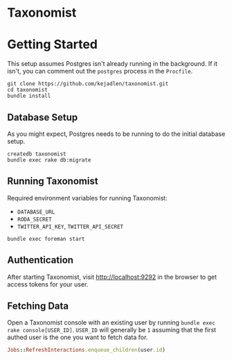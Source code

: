 # Taxonomist

# Getting Started

This setup assumes Postgres isn't already running in the background. If it
isn't, you can comment out the `postgres` process in the `Procfile`.

``` shell
git clone https://github.com/kejadlen/taxonomist.git
cd taxonomist
bundle install
```

## Database Setup

As you might expect, Postgres needs to be running to do the initial database
setup.

``` shell
createdb taxonomist
bundle exec rake db:migrate
```

## Running Taxonomist

Required environment variables for running Taxonomist:

- `DATABASE_URL`
- `RODA_SECRET`
- `TWITTER_API_KEY`, `TWITTER_API_SECRET`

``` shell
bundle exec foreman start
```

## Authentication

After starting Taxonomist, visit [http://localhost:9292](http://localhost:9292)
in the browser to get access tokens for your user.

## Fetching Data

Open a Taxonomist console with an existing user by running `bundle exec rake
console[USER_ID]`. `USER_ID` will generally be `1` assuming that the first
authed user is the one you want to fetch data for.

``` ruby
Jobs::RefreshInteractions.enqueue_children(user.id)
```
